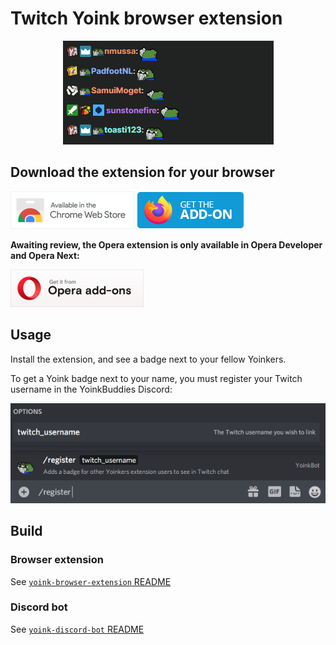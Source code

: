 # Twitch Yoink browser extension

<p align="center">
  <img alt="Brower extension example" src="docs/assets/browser_extension_screenshot.png">
</p>

## Download the extension for your browser

[![Chrome Web Store logo](docs/assets/chrome_store_logo.png)](https://chrome.google.com/webstore/detail/twitch-chat-yoink-badge/manchpajcaecnbbmhanamjeajhpompkf)
[![Firefox Add-on logo](docs/assets/firefox_add-on_logo.png)](https://addons.mozilla.org/en-US/firefox/addon/twitch-chat-yoink-badge/)

**Awaiting review, the Opera extension is only available in Opera Developer and Opera Next:**

[![Opera Add-ons logo](docs/assets/opera_add-ons_logo.png)](https://addons.opera.com/en/extensions/details/twitch-chat-yoink-badge/)


## Usage

Install the extension, and see a badge next to your fellow Yoinkers.

To get a Yoink badge next to your name, you must register your Twitch username in the YoinkBuddies Discord:

![Discord Slash command example](docs/assets/discord_slash_example.png)

## Build

### Browser extension

See [`yoink-browser-extension` README](/nmussy/twitch-yoink-extension/tree/master/packages/yoink-browser-extension)

### Discord bot

See [`yoink-discord-bot` README](/nmussy/twitch-yoink-extension/tree/master/packages/yoink-discord-bot)
